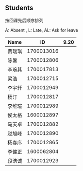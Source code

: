 ## Students

按回课先后顺序排列

A: Absent , L: Late, AL: Ask for leave

 Name |   ID     | 9.20
------|----------|------
贾瑞琪|1700013016|
陈暑  |1700012806|
李琬其|1700017813|
梁浩  |1700012715|
李宇轩|1700012949|
杨汀  |1700012817|
李维瑄|1700012989|
侯太格|1600012897|
马天卓|1700012882|
赵旭峰|1700012890|
杨春序|1700012865|
李健正|1600062804|
段浩诚|1700012923|
